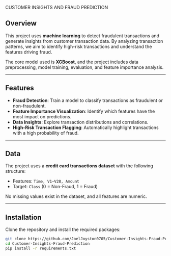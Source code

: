 CUSTOMER INSIGHTS AND FRAUD PREDICTION

## Overview

This project uses **machine learning** to detect fraudulent transactions and generate insights from customer transaction data. By analyzing transaction patterns, we aim to identify high-risk transactions and understand the features driving fraud.  

The core model used is **XGBoost**, and the project includes data preprocessing, model training, evaluation, and feature importance analysis.  

---

## Features

- **Fraud Detection**: Train a model to classify transactions as fraudulent or non-fraudulent.  
- **Feature Importance Visualization**: Identify which features have the most impact on predictions.  
- **Data Insights**: Explore transaction distributions and correlations.  
- **High-Risk Transaction Flagging**: Automatically highlight transactions with a high probability of fraud.  

---

## Data

The project uses a **credit card transactions dataset** with the following structure:

- Features: `Time, V1–V28, Amount`  
- Target: `Class` (0 = Non-Fraud, 1 = Fraud)  

No missing values exist in the dataset, and all features are numeric.  

---

## Installation

Clone the repository and install the required packages:

```bash
git clone https://github.com/JoelJoyston0705/Customer-Insights-Fraud-Prediction.git
cd Customer-Insights-Fraud-Prediction
pip install -r requirements.txt
